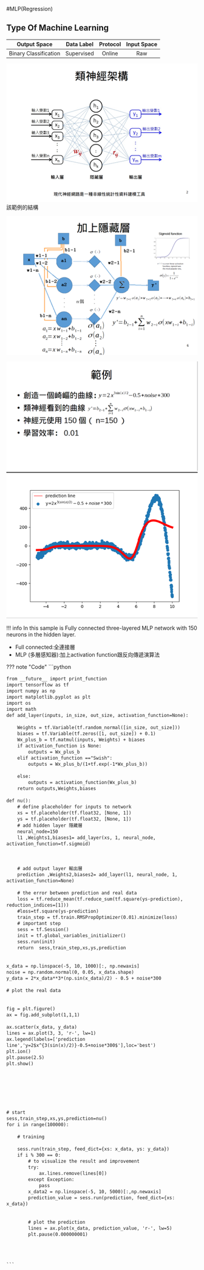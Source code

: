 #MLP(Regression)

## Type Of Machine Learning
| Output Space | Data Label |Protocol|Input Space|
|:---:|:---:|:---:|:---:|
|Binary Classification|Supervised|Online|Raw|

![](/images/擷取選取區域_046.png)
該範例的結構

![](/images/擷取選取區域_047.png)


![](/images/擷取選取區域_048.png)
![](/images/regression.png)

!!! info
    In this sample is Fully connected three-layered MLP network with 150 neurons in the hidden layer.

* Full connected:全連接層
* MLP (多層感知器):加上activation function跟反向傳遞演算法

??? note "Code"
    ```python
    
    from __future__ import print_function
    import tensorflow as tf
    import numpy as np
    import matplotlib.pyplot as plt
    import os
    import math
    def add_layer(inputs, in_size, out_size, activation_function=None):
    
        Weights = tf.Variable(tf.random_normal([in_size, out_size]))
        biases = tf.Variable(tf.zeros([1, out_size]) + 0.1)
        Wx_plus_b = tf.matmul(inputs, Weights) + biases
        if activation_function is None:
            outputs = Wx_plus_b
        elif activation_function =="Swish":
            outputs = Wx_plus_b/(1+tf.exp(-1*Wx_plus_b))
    
        else:
            outputs = activation_function(Wx_plus_b)
        return outputs,Weights,biases
    
    def nu():
        # define placeholder for inputs to network
        xs = tf.placeholder(tf.float32, [None, 1])
        ys = tf.placeholder(tf.float32, [None, 1])
        # add hidden layer 隱藏層
        neural_node=150
        l1 ,Weights1,biases1= add_layer(xs, 1, neural_node, activation_function=tf.sigmoid)
    
    
    
        # add output layer 輸出層
        prediction ,Weights2,biases2= add_layer(l1, neural_node, 1, activation_function=None)
    
        # the error between prediction and real data
        loss = tf.reduce_mean(tf.reduce_sum(tf.square(ys-prediction), reduction_indices=[1]))
        #loss=tf.square(ys-prediction)
        train_step = tf.train.RMSPropOptimizer(0.01).minimize(loss)
        # important step
        sess = tf.Session()
        init = tf.global_variables_initializer()
        sess.run(init)
        return  sess,train_step,xs,ys,prediction
    
    
    x_data = np.linspace(-5, 10, 1000)[:, np.newaxis]
    noise = np.random.normal(0, 0.05, x_data.shape)
    y_data = 2*x_data**3*(np.sin(x_data)/2) - 0.5 + noise*300
    
    # plot the real data
    
    
    fig = plt.figure()
    ax = fig.add_subplot(1,1,1)
    
    ax.scatter(x_data, y_data)
    lines = ax.plot(3, 3, 'r-', lw=1)
    ax.legend(labels=['prediction line','y=2$x^{3(sin(x)/2)}-0.5+noise*300$'],loc='best')
    plt.ion()
    plt.pause(2.5)
    plt.show()
    
    
    
    
    
    
    
    # start
    sess,train_step,xs,ys,prediction=nu()
    for i in range(100000):
    
        # training
    
        sess.run(train_step, feed_dict={xs: x_data, ys: y_data})
        if i % 300 == 0:
            # to visualize the result and improvement
            try:
                ax.lines.remove(lines[0])
            except Exception:
                pass
            x_data2 = np.linspace(-5, 10, 5000)[:,np.newaxis]
            prediction_value = sess.run(prediction, feed_dict={xs: x_data})
    
    
            # plot the prediction
            lines = ax.plot(x_data, prediction_value, 'r-', lw=5)
            plt.pause(0.000000001)
    
    
    
    
    ```